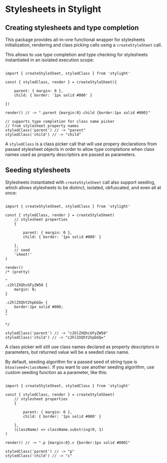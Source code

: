 # Stylesheets in Stylight

## Creating stylesheets and type completion

This package provides all-in-one functional wrapper for stylesheets initialization, rendering and class picking calls using a `createStyleSheet` call.

This allows to use type completion and type checking for stylesheets instantiated in an isolated execution scope:

```JS

import { createStyleSheet, styledClass } from 'stylight'

const { styledClass, render } = createStyleSheet({

    parent: { margin: 0 },
    child: { border: '1px solid #000' }

})

render() // -> ".parent {margin:0}.child {border:1px solid #000}"

// supports type completion for class name picker 
// from stylesheet property names
styledClass('parent') // -> "parent"
styledClass('child') // -> "child"

```

A `styledClass` is a class picker call that will use propery declarations from passed stylesheet objects in order to allow type completions when class names used as property descriptors are passed as parameters.

## Seeding stylesheets

Stylesheets instantiated with `createStyleSheet` call also support seeding, which allows stylesheets to be distinct, isolated, obfuscated, and even all at once:

```JS

import { createStyleSheet, styledClass } from 'stylight'

const { styledClass, render } = createStyleSheet(
    // stylesheet properties
    {

        parent: { margin: 0 },
        child: { border: '1px solid #000' }

    },
    // seed
    'sheet!'
)

render()
/* (pretty) 

"
.c2hlZXQhcGFyZW50 {
    margin: 0;
}

.c2hlZXQhY2hpbGQ= {
    border:1px solid #000;
}
"

*/

styledClass('parent') // -> "c2hlZXQhcGFyZW50"
styledClass('child') // -> "c2hlZXQhY2hpbGQ="

```

A class picker will still use class names declared as property descriptors in parameters, but returned value will be a seeded class name.

By default, seeding algorithm for a passed seed of string type is `btoa(seed+className)`. If you want to use another seeding algorithm, use custom seeding function as a parameter, like this:

```JS

import { createStyleSheet, styledClass } from 'stylight'

const { styledClass, render } = createStyleSheet(
    // stylesheet properties
    {

        parent: { margin: 0 },
        child: { border: '1px solid #000' }

    },
    (className) => className.substring(0, 1)
)

render() // -> ".p {margin:0}.c {border:1px solid #000}"

styledClass('parent') // -> "p"
styledClass('child') // -> "c"

```
